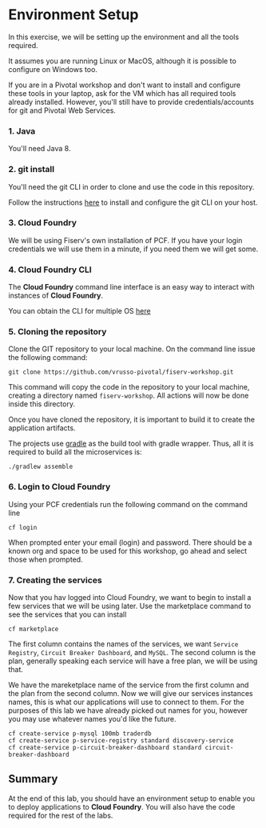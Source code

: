 # Environment Setup

In this exercise, we will be setting up the environment and all the tools required.

It assumes you are running Linux or MacOS, although it is possible to configure on Windows too.

If you are in a Pivotal workshop and don't want to install and configure these tools in your laptop, ask for the VM which has all required tools already installed. However, you'll still have to provide credentials/accounts for git and Pivotal Web Services.

### 1. Java

You'll need Java 8.

### 2. git install

You'll need the git CLI in order to clone and use the code in this repository.

Follow the instructions [here](https://help.github.com/articles/set-up-git/#platform-mac) to install and configure the git CLI on your host.


### 3. Cloud Foundry

We will be using Fiserv's own installation of PCF. If you have your login credentials we will use them in a minute, if you need them we will get some.

### 4. Cloud Foundry CLI

The **Cloud Foundry** command line interface is an easy way to interact with instances of **Cloud Foundry**.

You can obtain the CLI for multiple OS [here](https://github.com/cloudfoundry/cli)

### 5. Cloning the repository

Clone the GIT repository to your local machine. On the command line issue the following command:
```
git clone https://github.com/vrusso-pivotal/fiserv-workshop.git
```

This command will copy the code in the repository to your local machine, creating a directory named `fiserv-workshop`. All actions will now be done inside this directory.

Once you have cloned the repository, it is important to build it to create the application artifacts.

The projects use [gradle](http://gradle.org) as the build tool with gradle wrapper. Thus, all it is required to build all the microservices is:
```
./gradlew assemble
```


### 6. Login to Cloud Foundry

Using your PCF credentials run the following command on the command line
```
cf login
```

When prompted enter your email (login) and password. There should be a known org and space to be used for this workshop, go ahead and select those when prompted.

### 7. Creating the services

Now that you hav logged into Cloud Foundry, we want to begin to install a few services that we will be using later. Use the marketplace command to see the services that you can install
```
cf marketplace
```

The first column contains the names of the services, we want `Service Registry`, `Circuit Breaker Dashboard`, and `MySQL`. The second column is the plan, generally speaking each service will have a free plan, we will be using that.

We have the mareketplace name of the service from the first column and the plan from the second column. Now we will give our services instances names, this is what our applications will use to connect to them. For the purposes of this lab we have already picked out names for you, however you may use whatever names you'd like the future.
```
cf create-service p-mysql 100mb traderdb
cf create-service p-service-registry standard discovery-service
cf create-service p-circuit-breaker-dashboard standard circuit-breaker-dashboard
```

## Summary

At the end of this lab, you should have an environment setup to enable you to deploy applications to **Cloud Foundry**. You will also have the code required for the rest of the labs.
